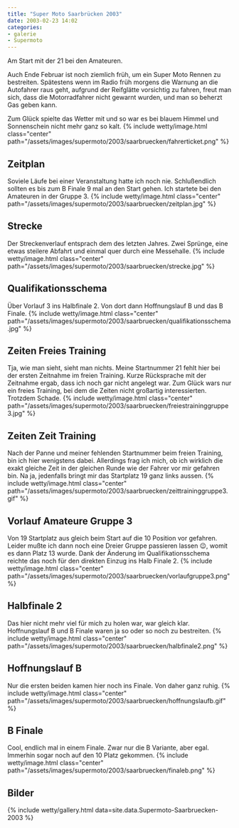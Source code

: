 ```yaml
---
title: "Super Moto Saarbrücken 2003"
date: 2003-02-23 14:02
categories: 
- galerie
- Supermoto
---
```

Am Start mit der 21 bei den Amateuren.

Auch Ende Februar ist noch ziemlich früh, um ein Super Moto Rennen zu bestreiten. Spätestens wenn im Radio früh morgens die Warnung an die Autofahrer raus geht, aufgrund der Reifglätte vorsichtig zu fahren, freut man sich, dass die Motorradfahrer nicht gewarnt wurden, und man so beherzt Gas geben kann.

Zum Glück spielte das Wetter mit und so war es bei blauem Himmel und Sonnenschein nicht mehr ganz so kalt. 
{% include wetty/image.html class="center" path="/assets/images/supermoto/2003/saarbruecken/fahrerticket.png" %}

<!--more-->

## Zeitplan
Soviele Läufe bei einer Veranstaltung hatte ich noch nie. Schlußendlich sollten es bis zum B Finale 9 mal an den Start gehen. Ich startete bei den Amateuren in der Gruppe 3. 
{% include wetty/image.html class="center" path="/assets/images/supermoto/2003/saarbruecken/zeitplan.jpg" %}

## Strecke
Der Streckenverlauf entsprach dem des letzten Jahres. Zwei Sprünge, eine etwas steilere Abfahrt und einmal quer durch eine Messehalle. 
{% include wetty/image.html class="center" path="/assets/images/supermoto/2003/saarbruecken/strecke.jpg" %}

## Qualifikationsschema
Über Vorlauf 3 ins Halbfinale 2. Von dort dann Hoffnungslauf B und das B Finale. 
{% include wetty/image.html class="center" path="/assets/images/supermoto/2003/saarbruecken/qualifikationsschema.jpg" %}

## Zeiten Freies Training
Tja, wie man sieht, sieht man nichts. Meine Startnummer 21 fehlt hier bei der ersten Zeitnahme im freien Training. Kurze Rücksprache mit der Zeitnahme ergab, dass ich noch gar nicht angelegt war. Zum Glück wars nur ein freies Training, bei dem die Zeiten nicht großartig interessierten. Trotzdem Schade. 
{% include wetty/image.html class="center" path="/assets/images/supermoto/2003/saarbruecken/freiestraininggruppe3.jpg" %}

## Zeiten Zeit Training
Nach der Panne und meiner fehlenden Startnummer beim freien Training, bin ich hier wenigstens dabei. Allerdings frag ich mich, ob ich wirklich die exakt gleiche Zeit in der gleichen Runde wie der Fahrer vor mir gefahren bin. Na ja, jedenfalls bringt mir das Startplatz 19 ganz links aussen. 
{% include wetty/image.html class="center" path="/assets/images/supermoto/2003/saarbruecken/zeittraininggruppe3.gif" %}

## Vorlauf Amateure Gruppe 3 
Von 19 Startplatz aus gleich beim Start auf die 10 Position vor gefahren. Leider mußte ich dann noch eine Dreier Gruppe passieren lassen :wink:, womit es dann Platz 13 wurde. Dank der Änderung im Qualifikationsschema reichte das noch für den direkten Einzug ins Halb Finale 2. 
{% include wetty/image.html class="center" path="/assets/images/supermoto/2003/saarbruecken/vorlaufgruppe3.png" %}

## Halbfinale 2
Das hier nicht mehr viel für mich zu holen war, war gleich klar. Hoffnungslauf B und B Finale waren ja so oder so noch zu bestreiten. 
{% include wetty/image.html class="center" path="/assets/images/supermoto/2003/saarbruecken/halbfinale2.png" %}

## Hoffnungslauf B
Nur die ersten beiden kamen hier noch ins Finale. Von daher ganz ruhig. 
{% include wetty/image.html class="center" path="/assets/images/supermoto/2003/saarbruecken/hoffnungslaufb.gif" %}

## B Finale
Cool, endlich mal in einem Finale. Zwar nur die B Variante, aber egal. Immerhin sogar noch auf den 10 Platz gekommen. 
{% include wetty/image.html class="center" path="/assets/images/supermoto/2003/saarbruecken/finaleb.png" %}

## Bilder

{% include wetty/gallery.html data=site.data.Supermoto-Saarbruecken-2003 %}
